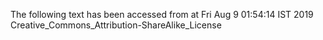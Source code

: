 The following text has been accessed from at Fri Aug 9 01:54:14 IST 2019
Creative_Commons_Attribution-ShareAlike_License
